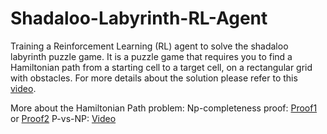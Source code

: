 # Shadaloo-Labyrinth-RL-Agent

Training a Reinforcement Learning (RL) agent to solve the shadaloo labyrinth puzzle game. It is a puzzle game that requires you to find a Hamiltonian path from a starting cell to a target cell,
on a rectangular grid with obstacles. For more details about the solution please refer to this [video](https://www.youtube.com/watch?v=YISC09lHWk0).

More about the Hamiltonian Path problem:
Np-completeness proof: [Proof1](https://cs.ru.nl/~awesterb/teaching/2022/complexity/Hamiltonian.pdf) or [Proof2](http://web.math.ucsb.edu/~padraic/ucsb_2014_15/ccs_problem_solving_w2015/Hamiltonian%20Circuits.pdf)
P-vs-NP: [Video](https://www.youtube.com/watch?v=YX40hbAHx3s&t=536s&ab_channel=hackerdashery)
